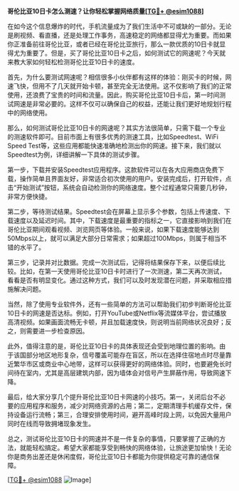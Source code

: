 **哥伦比亚10日卡怎么测速？让你轻松掌握网络质量[[TG💪+ @esim1088](https://t.me/s/esim1088)]**

在如今这个信息爆炸的时代，手机流量成为了我们生活中不可或缺的一部分。无论是刷视频、看直播，还是处理工作事务，高速稳定的网络都显得尤为重要。而如果你正准备前往哥伦比亚，或者已经在哥伦比亚旅行，那么一款优质的10日卡就显得尤为重要了。但是，买了哥伦比亚10日卡之后，如何测试它的网速呢？今天就来教大家如何轻松检测哥伦比亚10日卡的速度。

首先，为什么要测试网速呢？相信很多小伙伴都有这样的体验：刚买卡的时候，网速飞快，但用不了几天就开始卡顿，甚至完全无法使用。这不仅影响了我们的正常使用，还浪费了宝贵的时间和流量。因此，购买哥伦比亚10日卡后，第一时间测试网速是非常必要的。这样不仅可以确保自己的权益，还能让我们更好地规划行程中的网络使用。

那么，如何测试哥伦比亚10日卡的网速呢？其实方法很简单，只需下载一个专业的测速软件即可。目前市面上有很多优秀的测速工具，比如Speedtest、WiFi Speed Test等，这些应用都能快速准确地检测出你的网速。接下来，我们就以Speedtest为例，详细讲解一下具体的测试步骤。

第一步，下载并安装Speedtest应用程序。这款软件可以在各大应用商店免费下载，操作简单且界面友好，非常适合初次使用的用户。安装完成后，打开软件，点击“开始测试”按钮，系统会自动检测你的网络速度。整个过程通常只需要几秒钟，非常方便快捷。

第二步，等待测试结果。Speedtest会在屏幕上显示多个参数，包括上传速度、下载速度以及延迟时间。其中，下载速度是最重要的指标之一，它直接影响到我们在哥伦比亚期间观看视频、浏览网页等体验。一般来说，如果下载速度能够达到50Mbps以上，就可以满足大部分日常需求；如果超过100Mbps，则属于相当不错的水平了。

第三步，记录并对比数据。完成一次测试后，记得将结果保存下来，以便后续比较。比如，在第一天使用哥伦比亚10日卡时进行了一次测速，第二天再次测试，看看是否有明显变化。通过这种方式，我们可以及时发现潜在问题，并采取相应措施解决问题。

当然，除了使用专业软件外，还有一些简单的方法可以帮助我们初步判断哥伦比亚10日卡的网速是否达标。例如，打开YouTube或Netflix等流媒体平台，尝试播放高清视频。如果画面流畅无卡顿，并且加载速度快，则说明当前网络状况良好；反之，则需要进一步检查原因。

此外，值得注意的是，哥伦比亚10日卡的具体表现还会受到地理位置的影响。由于该国部分地区地形复杂，信号覆盖可能存在盲区，所以在选择住宿地点时尽量靠近繁华市区或商业中心地带，这样可以获得更好的网络体验。同时，也要避免长时间待在室内，尤其是高层建筑内部，因为墙体会对信号产生屏蔽作用，导致网速下降。

最后，给大家分享几个提升哥伦比亚10日卡网速的小技巧。第一，关闭后台不必要的应用程序和服务，减少对网络资源的占用；第二，定期清理手机缓存文件，保持设备运行流畅；第三，合理安排使用时间，避开高峰时段上网，以免因大量用户同时在线而导致拥堵现象发生。

总之，测试哥伦比亚10日卡的网速并不是一件复杂的事情，只要掌握了正确的方法，就能轻松搞定。希望大家都能享受到畅快的网络体验，让旅途更加愉快！无论你是商务出差还是休闲度假，哥伦比亚10日卡都能为你提供稳定可靠的通信保障。

[[TG💪+ @esim1088](https://t.me/s/esim1088) ![Image](https://i.postimg.cc/4NQfJmqS/Snipaste-2025-05-13-00-14-12.png)]